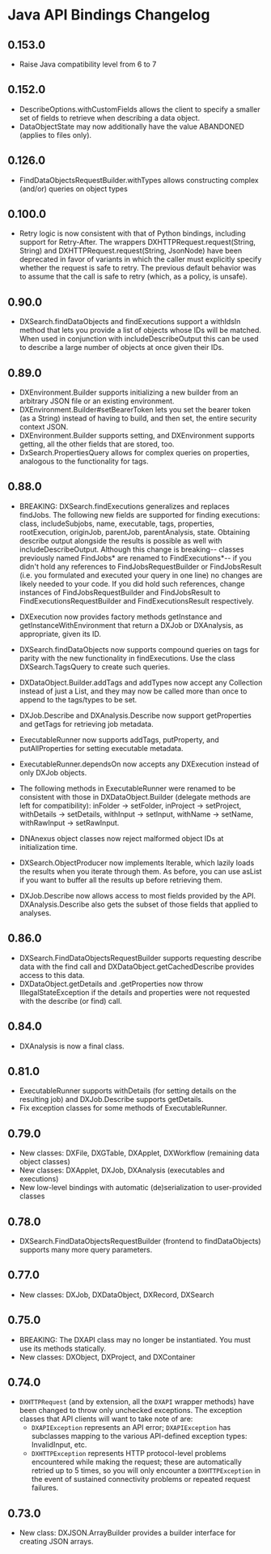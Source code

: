 # Java API Bindings Changelog

## 0.153.0

* Raise Java compatibility level from 6 to 7

## 0.152.0

* DescribeOptions.withCustomFields allows the client to specify a
  smaller set of fields to retrieve when describing a data object.
* DataObjectState may now additionally have the value ABANDONED (applies
  to files only).

## 0.126.0

* FindDataObjectsRequestBuilder.withTypes allows constructing complex
  (and/or) queries on object types

## 0.100.0

* Retry logic is now consistent with that of Python bindings, including support
  for Retry-After. The wrappers DXHTTPRequest.request(String, String) and
  DXHTTPRequest.request(String, JsonNode) have been deprecated in favor of
  variants in which the caller must explicitly specify whether the request is
  safe to retry. The previous default behavior was to assume that the call is
  safe to retry (which, as a policy, is unsafe).

## 0.90.0

* DXSearch.findDataObjects and findExecutions support a withIdsIn method that
  lets you provide a list of objects whose IDs will be matched. When used in
  conjunction with includeDescribeOutput this can be used to describe a large
  number of objects at once given their IDs.

## 0.89.0

* DXEnvironment.Builder supports initializing a new builder from an arbitrary
  JSON file or an existing environment.
* DXEnvironment.Builder#setBearerToken lets you set the bearer token (as a
  String) instead of having to build, and then set, the entire security context
  JSON.
* DXEnvironment.Builder supports setting, and DXEnvironment supports getting,
  all the other fields that are stored, too.
* DxSearch.PropertiesQuery allows for complex queries on properties, analogous
  to the functionality for tags.

## 0.88.0

* BREAKING: DXSearch.findExecutions generalizes and replaces findJobs. The
  following new fields are supported for finding executions: class,
  includeSubjobs, name, executable, tags, properties, rootExecution, originJob,
  parentJob, parentAnalysis, state. Obtaining describe output alongside the
  results is possible as well with includeDescribeOutput. Although this change
  is breaking-- classes previously named FindJobs* are renamed to
  FindExecutions*-- if you didn't hold any references to FindJobsRequestBuilder
  or FindJobsResult (i.e. you formulated and executed your query in one line)
  no changes are likely needed to your code. If you did hold such references,
  change instances of FindJobsRequestBuilder and FindJobsResult to
  FindExecutionsRequestBuilder<DXJob> and FindExecutionsResult<DXJob>
  respectively.

* DXExecution now provides factory methods getInstance and
  getInstanceWithEnvironment that return a DXJob or DXAnalysis, as appropriate,
  given its ID.

* DXSearch.findDataObjects now supports compound queries on tags for parity
  with the new functionality in findExecutions. Use the class
  DXSearch.TagsQuery to create such queries.

* DXDataObject.Builder.addTags and addTypes now accept any Collection<String>
  instead of just a List, and they may now be called more than once to append
  to the tags/types to be set.

* DXJob.Describe and DXAnalysis.Describe now support getProperties and getTags
  for retrieving job metadata.

* ExecutableRunner now supports addTags, putProperty, and putAllProperties for
  setting executable metadata.

* ExecutableRunner.dependsOn now accepts any DXExecution instead of only DXJob
  objects.

* The following methods in ExecutableRunner were renamed to be consistent with
  those in DXDataObject.Builder (delegate methods are left for compatibility):
  inFolder -> setFolder, inProject -> setProject, withDetails -> setDetails,
  withInput -> setInput, withName -> setName, withRawInput -> setRawInput.

* DNAnexus object classes now reject malformed object IDs at initialization
  time.

* DXSearch.ObjectProducer<T> now implements Iterable<T>, which lazily loads the
  results when you iterate through them. As before, you can use asList if you
  want to buffer all the results up before retrieving them.

* DXJob.Describe now allows access to most fields provided by the API.
  DXAnalysis.Describe also gets the subset of those fields that applied to
  analyses.

## 0.86.0

* DXSearch.FindDataObjectsRequestBuilder supports requesting describe data with
  the find call and DXDataObject.getCachedDescribe provides access to this
  data.
* DXDataObject.getDetails and .getProperties now throw IllegalStateException if
  the details and properties were not requested with the describe (or find)
  call.

## 0.84.0

* DXAnalysis is now a final class.

## 0.81.0

* ExecutableRunner supports withDetails (for setting details on the resulting
  job) and DXJob.Describe supports getDetails.
* Fix exception classes for some methods of ExecutableRunner.

## 0.79.0

* New classes: DXFile, DXGTable, DXApplet, DXWorkflow (remaining data object
  classes)
* New classes: DXApplet, DXJob, DXAnalysis (executables and executions)
* New low-level bindings with automatic (de)serialization to user-provided
  classes

## 0.78.0

* DXSearch.FindDataObjectsRequestBuilder (frontend to findDataObjects) supports
  many more query parameters.

## 0.77.0

* New classes: DXJob, DXDataObject, DXRecord, DXSearch

## 0.75.0

* BREAKING: The DXAPI class may no longer be instantiated. You must use its
  methods statically.
* New classes: DXObject, DXProject, and DXContainer

## 0.74.0

* `DXHTTPRequest` (and by extension, all the `DXAPI` wrapper methods) have been
  changed to throw only unchecked exceptions. The exception classes that API
  clients will want to take note of are:
  * `DXAPIException` represents an API error; `DXAPIException` has subclasses
    mapping to the various API-defined exception types: InvalidInput, etc.
  * `DXHTTPException` represents HTTP protocol-level problems encountered while
    making the request; these are automatically retried up to 5 times, so you
    will only encounter a `DXHTTPException` in the event of sustained
    connectivity problems or repeated request failures.

## 0.73.0

* New class: DXJSON.ArrayBuilder provides a builder interface for creating JSON
  arrays.
